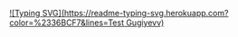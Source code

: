 [![Typing SVG](https://readme-typing-svg.herokuapp.com?color=%2336BCF7&lines=Test Gugiyevv)](https://git.io/typing-svg)
